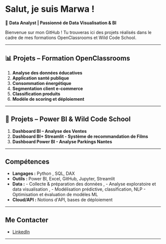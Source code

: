 #  Salut, je suis Marwa !

🎯 **Data Analyst | Passionné de Data Visualisation & BI**

Bienvenue sur mon GitHub ! Tu trouveras ici des projets réalisés dans le cadre de mes formations OpenClassrooms et Wild Code School.

---

## 📊 Projets – Formation OpenClassrooms

1.  **Analyse des données éducatives**
2.  **Application santé publique**
3.  **Consommation énergétique**
4.  **Segmentation client e-commerce**
5.  **Classification produits**
6.  **Modèle de scoring et déploiement**

---

## 💼 Projets – Power BI & Wild Code School

1.  **Dashboard BI – Analyse des Ventes**
2.  **Dashboard BI+ Streamlit - Système de recommandation de Films**
3.  **Dashboard Power BI - Analyse Parkings Nantes**

---

##  Compétences

- **Langages :** Python , SQL, DAX
- **Outils :** Power BI, Excel, GitHub, Jupyter, Streamlit
- **Data :**  - Collecte & préparation des données , 
              - Analyse exploratoire et data visualisation ,
              - Modélisation prédictive, classification, NLP
              - Optimisation et évaluation de modèles ML
- **Cloud/API :** Notions d'API, bases de déploiement

---

## Me Contacter

- [LinkedIn](https://www.linkedin.com/in/marwa-a-73b427204/) 

---



